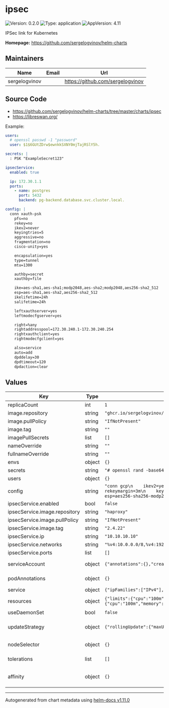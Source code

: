 # ipsec

![Version: 0.2.0](https://img.shields.io/badge/Version-0.2.0-informational?style=flat-square) ![Type: application](https://img.shields.io/badge/Type-application-informational?style=flat-square) ![AppVersion: 4.11](https://img.shields.io/badge/AppVersion-4.11-informational?style=flat-square)

IPSec link for Kubernetes

**Homepage:** <https://github.com/sergelogvinov/helm-charts>

## Maintainers

| Name | Email | Url |
| ---- | ------ | --- |
| sergelogvinov |  | <https://github.com/sergelogvinov> |

## Source Code

* <https://github.com/sergelogvinov/helm-charts/tree/master/charts/ipsec>
* <https://libreswan.org/>

Example:

```yaml
users:
  # openssl passwd -1 "password"
  user: $1$6GUtZDrw$ewnkkSXNY0mjTajRSlY5h.

secrets: |
  : PSK "ExampleSecret123"

ipsecService:
  enabled: true

  ip: 172.30.1.1
  ports:
    - name: postgres
      port: 5432
      backend: pg-backend.database.svc.cluster.local.

config: |
  conn xauth-psk
    pfs=no
    rekey=no
    ikev2=never
    keyingtries=5
    aggressive=no
    fragmentation=no
    cisco-unity=yes

    encapsulation=yes
    type=tunnel
    mtu=1300

    authby=secret
    xauthby=file

    ike=aes-sha1,aes-sha1;modp2048,aes-sha2;modp2048,aes256-sha2_512
    esp=aes-sha1,aes-sha2,aes256-sha2_512
    ikelifetime=24h
    salifetime=24h

    leftxauthserver=yes
    leftmodecfgserver=yes

    right=%any
    rightaddresspool=172.30.240.1-172.30.240.254
    rightxauthclient=yes
    rightmodecfgclient=yes

    also=service
    auto=add
    dpddelay=30
    dpdtimeout=120
    dpdaction=clear
```

## Values

| Key | Type | Default | Description |
|-----|------|---------|-------------|
| replicaCount | int | `1` |  |
| image.repository | string | `"ghcr.io/sergelogvinov/ipsec"` |  |
| image.pullPolicy | string | `"IfNotPresent"` |  |
| image.tag | string | `""` |  |
| imagePullSecrets | list | `[]` |  |
| nameOverride | string | `""` |  |
| fullnameOverride | string | `""` |  |
| envs | object | `{}` | Deployment envs |
| secrets | string | `"# openssl rand -base64 48\n%any 1.2.3.4 : PSK \"base64\"\n"` |  |
| users | object | `{}` | XAUTH openssl passwd -1 "$PASSWORD" |
| config | string | `"conn gcp\n    ikev2=yes\n    ikelifetime=600m\n    keylife=180m\n    rekeymargin=3m\n    keyingtries=3\n    ike=aes256-sha256-modp2048\n    esp=aes256-sha256-modp2048\n    pfs=yes\n"` |  |
| ipsecService.enabled | bool | `false` |  |
| ipsecService.image.repository | string | `"haproxy"` |  |
| ipsecService.image.pullPolicy | string | `"IfNotPresent"` |  |
| ipsecService.image.tag | string | `"2.4.22"` |  |
| ipsecService.ip | string | `"10.10.10.10"` |  |
| ipsecService.networks | string | `"%v4:10.0.0.0/8,%v4:192.168.0.0/16,%v4:172.16.0.0/12,%v4:!172.30.240.0/24"` |  |
| ipsecService.ports | list | `[]` |  |
| serviceAccount | object | `{"annotations":{},"create":true,"name":""}` | Pods Service Account. ref: https://kubernetes.io/docs/tasks/configure-pod-container/configure-service-account/ |
| podAnnotations | object | `{}` | Annotations for pod. ref: https://kubernetes.io/docs/concepts/overview/working-with-objects/annotations/ |
| service | object | `{"ipFamilies":["IPv4"],"ipsec":4500,"isakmp":500,"type":"HostPort"}` | Service parameters ref: https://kubernetes.io/docs/user-guide/services/ |
| resources | object | `{"limits":{"cpu":"100m","memory":"128Mi"},"requests":{"cpu":"100m","memory":"64Mi"}}` | Resource requests and limits. ref: https://kubernetes.io/docs/user-guide/compute-resources/ |
| useDaemonSet | bool | `false` | Use a daemonset instead of a deployment |
| updateStrategy | object | `{"rollingUpdate":{"maxUnavailable":1},"type":"RollingUpdate"}` | Pod deployment update stategy type. ref: https://kubernetes.io/docs/concepts/workloads/controllers/deployment/#updating-a-deployment |
| nodeSelector | object | `{}` | Node labels for pod assignment. ref: https://kubernetes.io/docs/user-guide/node-selection/ |
| tolerations | list | `[]` | Tolerations for pod assignment. ref: https://kubernetes.io/docs/concepts/configuration/taint-and-toleration/ |
| affinity | object | `{}` | Affinity for pod assignment. ref: https://kubernetes.io/docs/concepts/configuration/assign-pod-node/#affinity-and-anti-affinity |

----------------------------------------------
Autogenerated from chart metadata using [helm-docs v1.11.0](https://github.com/norwoodj/helm-docs/releases/v1.11.0)
